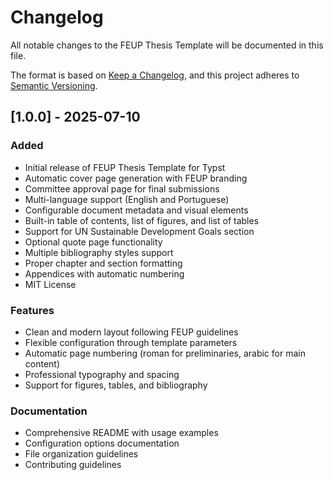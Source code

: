# Changelog

All notable changes to the FEUP Thesis Template will be documented in this file.

The format is based on [Keep a Changelog](https://keepachangelog.com/en/1.0.0/),
and this project adheres to [Semantic Versioning](https://semver.org/spec/v2.0.0.html).

## [1.0.0] - 2025-07-10

### Added
- Initial release of FEUP Thesis Template for Typst
- Automatic cover page generation with FEUP branding
- Committee approval page for final submissions
- Multi-language support (English and Portuguese)
- Configurable document metadata and visual elements
- Built-in table of contents, list of figures, and list of tables
- Support for UN Sustainable Development Goals section
- Optional quote page functionality
- Multiple bibliography styles support
- Proper chapter and section formatting
- Appendices with automatic numbering
- MIT License

### Features
- Clean and modern layout following FEUP guidelines
- Flexible configuration through template parameters
- Automatic page numbering (roman for preliminaries, arabic for main content)
- Professional typography and spacing
- Support for figures, tables, and bibliography

### Documentation
- Comprehensive README with usage examples
- Configuration options documentation
- File organization guidelines
- Contributing guidelines
